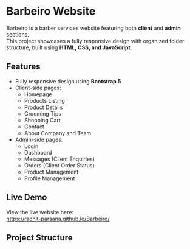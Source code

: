 # Barbeiro Website

Barbeiro is a barber services website featuring both **client** and **admin** sections.  
This project showcases a fully responsive design with organized folder structure, built using **HTML, CSS, and JavaScript**.

## Features

- Fully responsive design using **Bootstrap 5**  
- Client-side pages:
  - Homepage
  - Products Listing
  - Product Details
  - Grooming Tips
  - Shopping Cart
  - Contact
  - About Company and Team
- Admin-side pages:
  - Login
  - Dashboard
  - Messages (Client Enquiries)
  - Orders (Client Order Status)
  - Product Management
  - Profile Management

## Live Demo

View the live website here:  
https://rachit-parsana.github.io/Barbeiro/

## Project Structure

